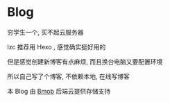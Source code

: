 # Blog

穷学生一个, 买不起云服务器

lzc 推荐用 Hexo , 感觉确实挺好用的

但是感觉创建新博客有点麻烦, 而且换台电脑又要配置环境

所以自己写了个博客, 不依赖本地, 在线写博客

本 Blog 由 <a href="https://www.bmob.cn/">Bmob</a> 后端云提供存储支持

